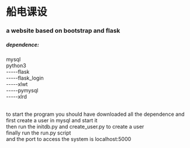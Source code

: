 # 船电课设 #

### a website based on bootstrap and flask ###

##### dependence: #####

mysql</br>
python3 </br>
-----flask </br>
-----flask_login </br>
-----xlwt </br>
-----pymysql </br>
-----xlrd </br>


</br>to start the program you should have downloaded all the dependence and first create a user in mysql and start it
</br>then run the initdb.py and create_user.py to create a user
</br>finally run the run.py script
</br>and the port to access the system is localhost:5000




